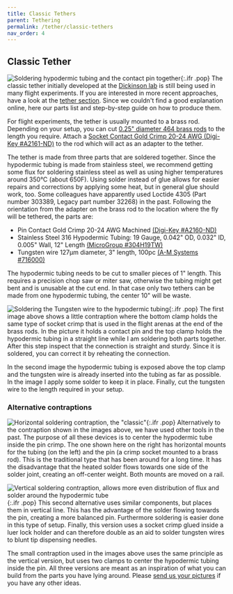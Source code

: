 ```yaml
---
title: Classic Tethers
parent: Tethering
permalink: /tether/classic-tethers
nav_order: 4
---
```


## Classic Tether

![Soldering hypodermic tubing and the contact pin together]({{site.baseurl}}/assets/img/Tethering/Tether_mount/Classic-tether_solder-base.jpg){:.ifr .pop}
The classic tether initially developed at the [Dickinson lab](https://dickinsonlab.caltech.edu/) is still being used in many flight experiments. If you are interested in more recent approaches, have a look at the [tether section]({{site.base}}/tether/tethers). Since we couldn't find a good explanation online, here our parts list and step-by-step guide on how to produce them.

For flight experiments, the tether is usually mounted to a brass rod. Depending on your setup, you can cut [0.25" diameter 464 brass rods](https://www.mcmaster.com/8970K52) to the length you require. Attach a [Socket Contact Gold Crimp 20-24 AWG (Digi-Key #A2161-ND)](https://www.digikey.com/short/7p098n9q) to the rod which will act as an adapter to the tether.

The tether is made from three parts that are soldered together. Since the hypodermic tubing is made from stainless steel, we recommend getting some flux for soldering stainless steel as well as using higher temperatures around 350°C (about 650F). Using solder instead of glue allows for easier repairs and corrections by applying some heat, but in general glue should work, too. Some colleagues have apparently used Loctide 4305 (Part number 303389, Legacy part number 32268) in the past. Following the orientation from the adapter on the brass rod to the location where the fly will be tethered, the parts are:

- Pin Contact Gold Crimp 20-24 AWG Machined [(Digi-Key #A2160-ND)](https://www.digikey.com/short/db4bz91d)
- Stainless Steel 316 Hypodermic Tubing: 19 Gauge, 0.042" OD, 0.032" ID, 0.005" Wall, 12" Length [(MicroGroup #304H19TW)](https://www.microgroup.com/product-category/hypodermic_tubing/)
- Tungsten wire 127µm diameter, 3" length, 100pc [(A-M Systems #716000)](https://www.a-msystems.com/p-728-tungsten-rod.aspx)

The hypodermic tubing needs to be cut to smaller pieces of 1" length. This requires a precision chop saw or miter saw, otherwise the tubing might get bent and is unusable at the cut end. In that case only two tethers can be made from one hypodermic tubing, the center 10" will be waste.

![Soldering the Tungsten wire to the hypodermic tubing]({{site.baseurl}}/assets/img/Tethering/Tether_mount/Classic-tether_solder-wire.jpg){:.ifr .pop}
The first image above shows a little contraption where the bottom clamp holds the same type of socket crimp that is used in the flight arenas at the end of the brass rods. In the picture it holds a contact pin and the top clamp holds the hypodermic tubing in a straight line while I am soldering both parts together. After this step inspect that the connection is straight and sturdy. Since it is soldered, you can correct it by reheating the connection.

In the second image the hypodermic tubing is exposed above the top clamp and the tungsten wire is already inserted into the tubing as far as possible. In the image I apply some solder to keep it in place. Finally, cut the tungsten wire to the length required in your setup.

### Alternative contraptions

![Horizontal soldering contraption, the "classic"]({{site.baseurl}}/assets/img/Tethering/Tether_mount/Classic-tether_horizontal-contraption.jpg){:.ifr .pop}
Alternatively to the contraption shown in the images above, we have used other tools in the past. The purpose of all these devices is to center the hypodermic tube inside the pin crimp. The one shown here on the right has horizontal mounts for the tubing (on the left) and the pin (a crimp socket mounted to a brass rod). This is the traditional type that has been around for a long time. It has the disadvantage that the heated solder flows towards one side of the solder joint, creating an off-center weight. Both mounts are moved on a rail.

![Vertical soldering contraption, allows more even distribution of flux and solder around the hypodermic tube]({{site.baseurl}}/assets/img/Tethering/Tether_mount/Classic-tether_vertical-contraption.jpg){:.ifr .pop}
This second alternative uses similar components, but places them in vertical line. This has the advantage of the solder flowing towards the pin, creating a more balanced pin. Furthermore soldering is easier done in this type of setup. Finally, this version uses a socket crimp glued inside a luer lock holder and can therefore double as an aid to solder tungsten wires to blunt tip dispensing needles.

The small contraption used in the images above uses the same principle as the vertical version, but uses two clamps to center the hypodermic tubing inside the pin. All three versions are meant as an inspiration of what you can build from the parts you have lying around. Please [send us your pictures]({{site.baseurl}}/about) if you have any other ideas.
